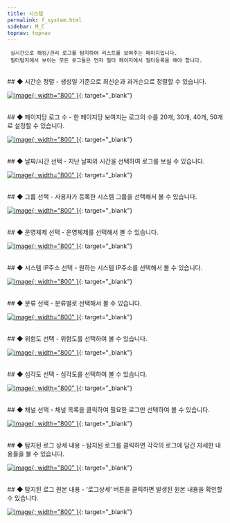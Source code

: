 ```yaml
---
title: 시스템
permalink: f_system.html
sidebar: M_C
topnav: topnav
---
```


     실시간으로 해킹/관리 로그를 탐지하여 리스트를 보여주는 페이지입니다.
     필터탐지에서 보이는 모든 로그들은 먼저 필터 페이지에서 필터등록을 해야 합니다.

<br />
## ◆ 시간순 정렬
- 생성일 기준으로 최신순과 과거순으로 정렬할 수 있습니다.

 [![image](/docs/images/Manual/common/filter/system/1.png){: width="800" }](/docs/images/Manual/common/filter/system/1.png){: target="_blank"}

<br />
## ◆ 페이지당 로그 수
- 한 페이지당 보여지는 로그의 수를 20개, 30개, 40개, 50개로 설정할 수 있습니다.

[![image](/docs/images/Manual/common/filter/system/2.png){: width="800" }](/docs/images/Manual/common/filter/system/2.png){: target="_blank"}

<br />
## ◆ 날짜/시간 선택
- 지난 날짜와 시간을 선택하여 로그를 보실 수 있습니다.

[![image](/docs/images/Manual/common/filter/system/3.png){: width="800" }](/docs/images/Manual/common/filter/system/3.png){: target="_blank"} 

<br />
## ◆ 그룹 선택
- 사용자가 등록한 시스템 그룹을 선택해서 볼 수 있습니다.

[![image](/docs/images/Manual/common/filter/system/4.png){: width="800" }](/docs/images/Manual/common/filter/system/4.png){: target="_blank"}

<br />
## ◆ 운영체제 선택
- 운영체제를 선택해서 볼 수 있습니다.

[![image](/docs/images/Manual/common/filter/system/5.png){: width="800" }](/docs/images/Manual/common/filter/system/5.png){: target="_blank"}

<br />
## ◆ 시스템 IP주소 선택
- 원하는 시스템 IP주소를 선택해서 볼 수 있습니다.

[![image](/docs/images/Manual/common/filter/system/6.png){: width="800" }](/docs/images/Manual/common/filter/system/6.png){: target="_blank"}

<br />
## ◆ 분류 선택
- 분류별로 선택해서 볼 수 있습니다.

[![image](/docs/images/Manual/common/filter/system/7.png){: width="800" }](/docs/images/Manual/common/filter/system/7.png){: target="_blank"}

<br />
## ◆ 위험도 선택
- 위험도를 선택하여 볼 수 있습니다.

[![image](/docs/images/Manual/common/filter/system/8.png){: width="800" }](/docs/images/Manual/common/filter/system/8.png){: target="_blank"}
 
 <br />
## ◆ 심각도 선택
- 심각도를 선택하여 볼 수 있습니다.

[![image](/docs/images/Manual/common/filter/system/9.png){: width="800" }](/docs/images/Manual/common/filter/system/9.png){: target="_blank"}

<br />
## ◆ 채널 선택
- 채널 목록을 클릭하여 필요한 로그만 선택하여 볼 수 있습니다.

[![image](/docs/images/Manual/common/filter/system/10.png){: width="800" }](/docs/images/Manual/common/filter/system/10.png){: target="_blank"}

<br />
## ◆ 탐지된 로그 상세 내용
- 탐지된 로그를 클릭하면 각각의 로그에 담긴 자세한 내용들을 볼 수 있습니다.

[![image](/docs/images/Manual/common/filter/system/11.png){: width="800" }](/docs/images/Manual/common/filter/system/11.png){: target="_blank"}
 
 <br />
## ◆ 탐지된 로그 원본 내용
- ‘로그상세’ 버튼을 클릭하면 발생된 원본 내용을 확인할 수 있습니다.

[![image](/docs/images/Manual/common/filter/system/12.png){: width="800" }](/docs/images/Manual/common/filter/system/12.png){: target="_blank"}